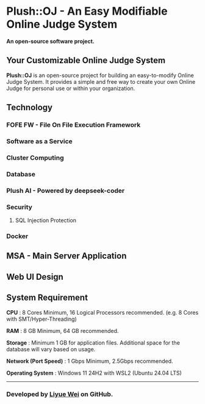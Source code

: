 # Plush::OJ - An Easy Modifiable Online Judge System
**An open-source software project.**

## Your Customizable Online Judge System
**Plush::OJ** is an open-source project for building an easy-to-modify Online Judge System. It provides a simple and free way to create your own Online Judge for personal use or within your organization.

## Technology

### FOFE FW - File On File Execution Framework

### Software as a Service 

### Cluster Computing

### Database

### Plush AI - Powered by deepseek-coder

### Security
1. SQL Injection Protection

### Docker

## MSA - Main Server Application

## Web UI Design

## System Requirement
**CPU** : 8 Cores Minimum, 16 Logical Processors recommended. (e.g. 8 Cores with SMT/Hyper-Threading) 

**RAM** : 8 GB Minimum, 64 GB recommended.

**Storage** : Minimum 1 GB for application files. Additional space for the database will vary based on usage.

**Network (Port Speed)** : 1 Gbps Minimum, 2.5Gbps recommended.

**Operating System** : Windows 11 24H2 with WSL2 (Ubuntu 24.04 LTS)

---
### Developed by [Liyue Wei](https://github.com/Liyue-Wei) on GitHub.
